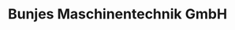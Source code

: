 ---
title: "Bunjes Maschinentechnik GmbH"
url: /jade/bunjes-maschinentechnik-gmbh/
shop: Autowerkstatt
---